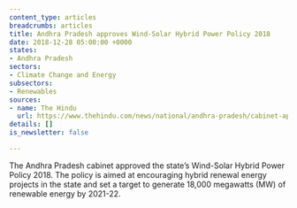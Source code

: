 ```yaml
---
content_type: articles
breadcrumbs: articles
title: Andhra Pradesh approves Wind-Solar Hybrid Power Policy 2018
date: 2018-12-28 05:00:00 +0000
states:
- Andhra Pradesh
sectors:
- Climate Change and Energy
subsectors:
- Renewables
sources:
- name: The Hindu
  url: https://www.thehindu.com/news/national/andhra-pradesh/cabinet-approves-hybrid-energy-policy/article25802624.ece
details: []
is_newsletter: false

---
```

The Andhra Pradesh cabinet approved the state’s Wind-Solar Hybrid Power Policy 2018. The policy is aimed at encouraging hybrid renewal energy projects in the state and set a target to generate 18,000 megawatts (MW) of renewable energy by 2021-22. 
